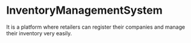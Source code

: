 # InventoryManagementSystem

It is a platform where retailers can register their companies and manage their inventory very easily.


